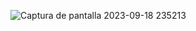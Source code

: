 ![Captura de pantalla 2023-09-18 235213](https://github.com/Dannaelizabeth/lp-timelux/assets/96964600/f72a6928-3715-438c-afb3-eec2749daaf2)
